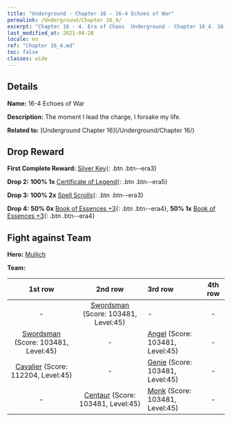 ```yaml
---
title: "Underground - Chapter 16 - 16-4 Echoes of War"
permalink: /Underground/Chapter 16_4/
excerpt: "Chapter 16 - 4. Era of Chaos  Underground - Chapter 16_4. 16-4 Echoes of War"
last_modified_at: 2021-04-28
locale: en
ref: "Chapter 16_4.md"
toc: false
classes: wide
---
```


## Details

 **Name:** 16-4 Echoes of War

 **Description:** The moment I lead the charge, I forsake my life. 

 **Related to:** [Underground Chapter 16](/Underground/Chapter 16/)

## Drop Reward

 **First Complete Reward:** [Silver Key](/Items/con_693/){: .btn .btn--era3}

 **Drop 2:** **100% 1x** [Certificate of Legend](/Items/mat_67/){: .btn .btn--era5}

 **Drop 3:** **100% 2x** [Spell Scrolls](/Items/con_694/){: .btn .btn--era3}

 **Drop 4:** **50% 0x** [Book of Essences +3](/Items/mat_60/){: .btn .btn--era4}, **50% 1x** [Book of Essences +3](/Items/mat_60/){: .btn .btn--era4}


## Fight against Team
 **Hero:** [Mullich](/heroes/Mullich/)

 **Team:**


  | 1st row | 2nd row | 3rd row | 4th row |
  |:----:|:----:|:----|:----:|
  | - | [Swordsman](/units/Swordsman/) (Score: 103481, Level:45)  | - | - |
  | [Swordsman](/units/Swordsman/) (Score: 103481, Level:45)  | - | [Angel](/units/Angel/) (Score: 103481, Level:45)  | - |
  | [Cavalier](/units/Cavalier/) (Score: 112204, Level:45)  | - | [Genie](/units/Genie/) (Score: 103481, Level:45)  | - |
  | - | [Centaur](/units/Centaur/) (Score: 103481, Level:45)  | [Monk](/units/Monk/) (Score: 103481, Level:45)  | - |



